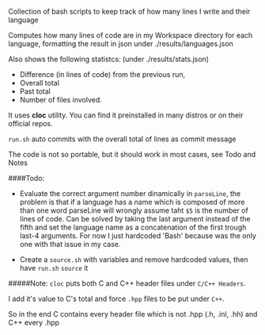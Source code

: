 Collection of bash scripts to keep track of how many lines I write and 
their language

Computes how many lines of code are in my Workspace directory for each language, formatting the result in json under ./results/languages.json

Also shows the following statistcs: (under ./results/stats.json)
+ Difference (in lines of code) from the previous run, 
+ Overall total 
+ Past total
+ Number of files involved.

It uses __cloc__ utility. You can find it preinstalled in many distros or on their official repos.

`run.sh` auto commits with the overall total of lines as commit message

The code is not so portable, but it should work in most cases, see Todo and Notes

####Todo:

+   Evaluate the correct argument number dinamically in `parseLine`,
    the problem is that if a language has a name which is composed of more than one word parseLine will wrongly assume taht `$5` is the number of lines of code. Can be solved by taking the last argument instead of the fifth and set the language name as a concatenation of the first trough last-4 arguments. For now I just hardcoded 'Bash' because was the only one with that issue in my case.

+   Create a `source.sh` with variables and remove hardcoded values, then have `run.sh` `source` it

#####Note:
`cloc` puts both C and C++ header files under `C/C++ Headers`.

I add it's value to C's total and force `.hpp` files to be put under `C++`.

So in the end C contains every header file which is not .hpp (.h, .inl, .hh) and C++ every .hpp
